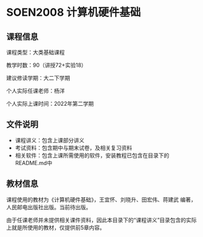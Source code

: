 # SOEN2008 计算机硬件基础

## 课程信息

课程类型：大类基础课程

教学时数：90（讲授72+实验18）

建议修读学期：大二下学期

个人实际任课老师：杨洋

个人实际上课时间：2022年第二学期

## 文件说明

- 课程讲义：包含上课部分讲义
- 考试资料：包含期中与期末试卷，及相关复习资料
- 相关软件：包含上课所需使用的软件，安装教程已包含在目录下的README.md中

## 教材信息

课程使用的教材为《计算机硬件基础》，王宜怀、刘晓升、田宏伟、蒋建武 编著，人民邮电出版社出版。当前待出版。

由于任课老师并未提供相关课件资料，因此本目录下的“课程讲义”目录包含的实际上就是所使用的教材，仅提供前5章内容。
